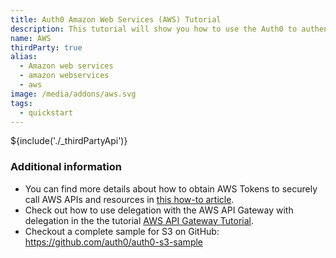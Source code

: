 ```yaml
---
title: Auth0 Amazon Web Services (AWS) Tutorial
description: This tutorial will show you how to use the Auth0 to authenticate and authorize Amazon Web Services.
name: AWS
thirdParty: true
alias:
  - Amazon web services
  - amazon webservices
  - aws
image: /media/addons/aws.svg
tags:
  - quickstart
---
```

${include('./_thirdPartyApi')}

### Additional information

* You can find more details about how to obtain AWS Tokens to securely call AWS APIs and resources in [this how-to article](/aws-api-setup).
* Check out how to use delegation with the AWS API Gateway with delegation in the the tutorial [AWS API Gateway Tutorial](/integrations/aws-api-gateway).
* Checkout a complete sample for S3 on GitHub: <https://github.com/auth0/auth0-s3-sample>
